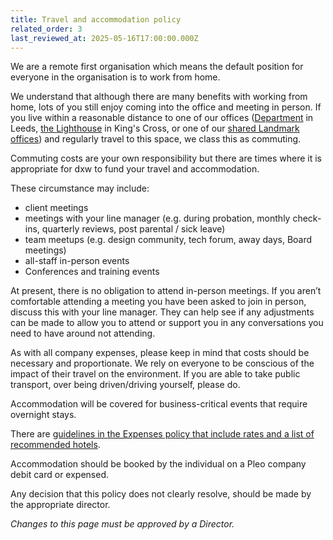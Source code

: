 ```yaml
---
title: Travel and accommodation policy
related_order: 3
last_reviewed_at: 2025-05-16T17:00:00.000Z
---
```

We are a remote first organisation which means the default position for everyone in the organisation is to work from home.

We understand that although there are many benefits with working from home, lots of you still enjoy coming into the office and meeting in person. If you live within a reasonable distance to one of our offices ([Department](/staff-handbook/our-offices/#department-leeds) in Leeds, [the Lighthouse](/staff-handbook/our-offices/#the-lighthouse-kings-cross-london) in King's Cross, or one of our [shared Landmark offices](/staff-handbook/our-offices/#other-coworking-spaces-in-the-uk)) and regularly travel to this space, we class this as commuting.

Commuting costs are your own responsibility but there are times where it is appropriate for dxw to fund your travel and accommodation.

These circumstance may include:

* client meetings
* meetings with your line manager (e.g. during probation, monthly check-ins, quarterly reviews, post parental / sick leave)
* team meetups (e.g. design community, tech forum, away days, Board meetings)
* all-staff in-person events
* Conferences and training events

At present, there is no obligation to attend in-person meetings. If you aren’t comfortable attending a meeting you have been asked to join in person, discuss this with your line manager. They can help see if any adjustments can be made to allow you to attend or support you in any conversations you need to have around not attending.

As with all company expenses, please keep in mind that costs should be necessary and proportionate. We rely on everyone to be conscious of the impact of their travel on the environment. If you are able to take public transport, over being driven/driving yourself, please do.

Accommodation will be covered for business-critical events that require overnight stays.

There are [guidelines in the Expenses policy that include rates and a list of recommended hotels](https://docs.google.com/document/d/1HCNkW_wgJ_CDKXGNwdcsx64-F2AZtbfML7_Tb_PvDRA/edit).

Accommodation should be booked by the individual on a Pleo company debit card or expensed.

Any decision that this policy does not clearly resolve, should be made by the appropriate director.

*Changes to this page must be approved by a Director.*
